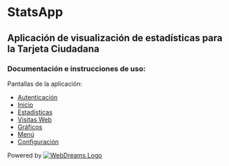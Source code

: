 # StatsApp

## Aplicación de visualización de estadísticas para la Tarjeta Ciudadana

### Documentación e instrucciones de uso:
Pantallas de la aplicación:
+ [Autenticación](#autenticacion)
+ [Inicio](#overview)
+ [Estadísticas](#estadisticas)
+ [Visitas Web](#webviews)
+ [Gráficos](#graficos)
+ [Menú](#menu)
+ [Configuración](#configuracion)

Powered by [![WebDreams Logo](https://www.wdreams.com/img/plantilla/logotipo_webdreams.png)](https://wdreams.com)
